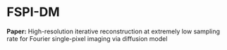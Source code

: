 # FSPI-DM
**Paper:** High-resolution iterative reconstruction at extremely low sampling rate for Fourier single-pixel imaging via diffusion model
